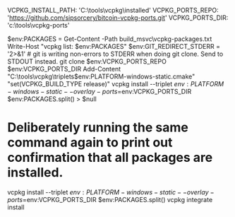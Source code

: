 VCPKG_INSTALL_PATH: 'C:\tools\vcpkg\installed'
VCPKG_PORTS_REPO: 'https://github.com/sipsorcery/bitcoin-vcpkg-ports.git'
VCPKG_PORTS_DIR: 'c:\tools\vcpkg-ports'

$env:PACKAGES = Get-Content -Path build_msvc\vcpkg-packages.txt
Write-Host "vcpkg list: $env:PACKAGES"
$env:GIT_REDIRECT_STDERR = '2>&1' # git is writing non-errors to STDERR when doing git clone. Send to STDOUT instead.
git clone $env:VCPKG_PORTS_REPO $env:VCPKG_PORTS_DIR
Add-Content "C:\tools\vcpkg\triplets\$env:PLATFORM-windows-static.cmake" "set(VCPKG_BUILD_TYPE release)"
vcpkg install --triplet $env:PLATFORM-windows-static --overlay-ports=$env:VCPKG_PORTS_DIR $env:PACKAGES.split() > $null
# Deliberately running the same command again to print out confirmation that all packages are installed.
vcpkg install --triplet $env:PLATFORM-windows-static --overlay-ports=$env:VCPKG_PORTS_DIR $env:PACKAGES.split()
vcpkg integrate install
